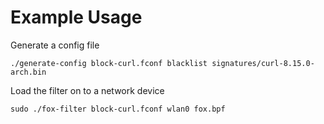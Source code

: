 # Example Usage

Generate a config file
```
./generate-config block-curl.fconf blacklist signatures/curl-8.15.0-arch.bin
```

Load the filter on to a network device
```
sudo ./fox-filter block-curl.fconf wlan0 fox.bpf
```

